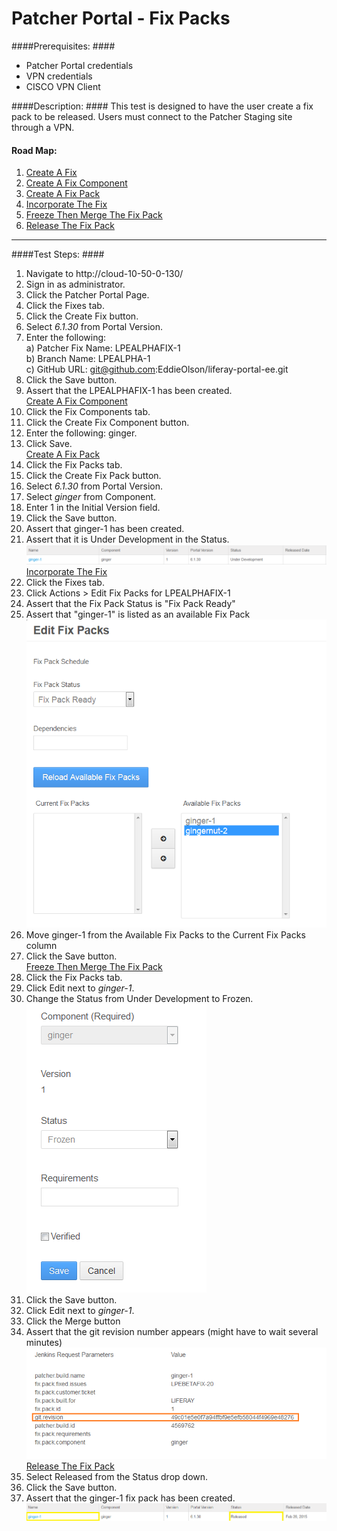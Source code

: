 Patcher Portal - Fix Packs
========================== 

####Prerequisites: ####

* Patcher Portal credentials
* VPN credentials
* CISCO VPN Client

####Description: ####
This test is designed to have the user create a fix pack to be released. Users must connect to the Patcher Staging site through a VPN.

#### Road Map: ####
1. [Create A Fix](#CreateAFix)
1. [Create A Fix Component](#CreateAFixComponent)
1. [Create A Fix Pack](#CreateAFixPack)
1. [Incorporate The Fix](#IncorporateTheFix)
1. [Freeze Then Merge The Fix Pack](#FreezeThenMergeTheFixPack)
1. [Release The Fix Pack](#ReleaseTheFixPack)

****


####Test Steps: ####
1. <a href="#CreateAFix" name="CreateAFix"></a>Navigate to http://cloud-10-50-0-130/
1. Sign in as administrator.
1. Click the Patcher Portal Page.
1. Click the Fixes tab.
1. Click the Create Fix button.
1. Select *6.1.30* from Portal Version.
1. Enter the following:    
	a) Patcher Fix Name: 	LPEALPHAFIX-1    
	b) Branch Name:	LPEALPHA-1    
	c) GitHub URL: git@github.com:EddieOlson/liferay-portal-ee.git
1. Click the Save button.
1. Assert that the LPEALPHAFIX-1 has been created.    
<a href="#CreateAFixComponent" name="CreateAFixComponent">Create A Fix Component</a>
1. Click the Fix Components tab.
1. Click the Create Fix Component button.
1. Enter the following: ginger.
1. Click Save.    
<a href="#CreateAFixPack" name="CreateAFixPack">Create A Fix Pack</a>
1. Click the Fix Packs tab.
1. Click the Create Fix Pack button.
1. Select *6.1.30* from Portal Version.
1. Select *ginger* from Component.
1. Enter 1 in the Initial Version field.
1. Click the Save button.
1. Assert that ginger-1 has been created.
1. Assert that it is Under Development in the Status.    
![image01](../images/ginger-1.png)    
<a href="#IncorporateTheFix" name="IncorporateTheFix">Incorporate The Fix</a>
1. Click the Fixes tab.
1. Click Actions > Edit Fix Packs for LPEALPHAFIX-1
1. Assert that the Fix Pack Status is "Fix Pack Ready"
1. Assert that "ginger-1" is listed as an available Fix Pack    
![image02](../images/ginger-2.png)
1. Move ginger-1 from the Available Fix Packs to the Current Fix Packs column
1. Click the Save button.    
<a href="#FreezeThenMergeTheFixPack" name="FreezeThenMergeTheFixPack">Freeze Then Merge The Fix Pack</a>
1. Click the Fix Packs tab.
1. Click Edit next to *ginger-1*.
1. Change the Status from Under Development to Frozen.    
![image03](../images/ginger-3.png)
1. Click the Save button.
1. Click Edit next to *ginger-1*.
1. Click the Merge button
1. Assert that the git revision number appears (might have to wait several minutes)    
![image04](../images/ginger-4.png)    
<a href="#ReleaseTheFixPack" name="ReleaseTheFixPack">Release The Fix Pack</a>
1. Select Released from the Status drop down.
1. Click the Save button.
1. Assert that the ginger-1 fix pack has been created.    
![image05](../images/ginger-5.png)
